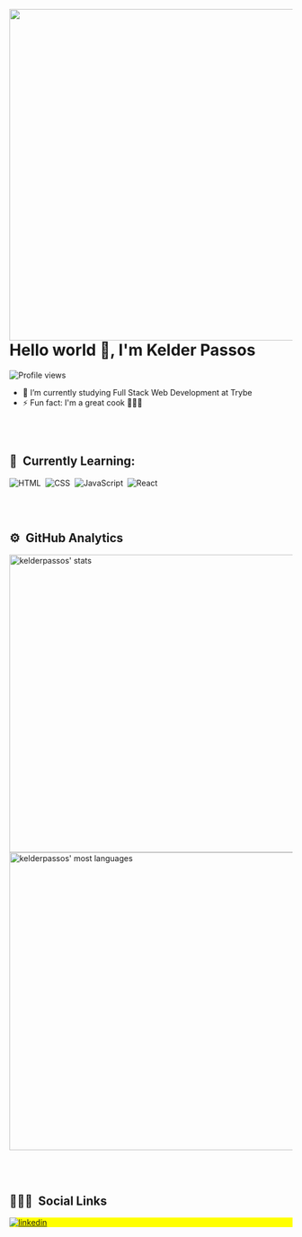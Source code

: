 <img align="right" height="590em"
src="https://raw.githubusercontent.com/gist/kelderpassos/3093fe3a1be7100d835e1dfbec6d16d6/raw/6d20da10b4b58129a536ef9448d23d93deb83d4a/github-card.svg"/>                              
<h1 align="left">Hello world 👋, I'm Kelder Passos</h1>
<p align="left"> <img src="https://komarev.com/ghpvc/?username=kelderpassos&color=yellow" alt="Profile views" /> </p>

- 🌱 I’m currently studying Full Stack Web Development at Trybe
- ⚡ Fun fact: I'm a great cook  👨🏻‍🍳

<br></br>

## 🌱 &nbsp;Currently Learning:
![HTML](https://img.shields.io/badge/-HTML-05122A?style=flat&logo=HTML5)&nbsp;
![CSS](https://img.shields.io/badge/-CSS-05122A?style=flat&logo=CSS3&logoColor=1572B6)&nbsp;
![JavaScript](https://img.shields.io/badge/-JavaScript-05122A?style=flat&logo=javascript)&nbsp;
![React](https://img.shields.io/badge/-React-05122A?style=flat&logo=react)&nbsp;

<br></br>

## ⚙️ &nbsp;GitHub Analytics


<p align="left">
<img width="530em" src="https://github-readme-stats.vercel.app/api?username=kelderpassos&show_icons=true&theme=vision-friendly-dark" alt="kelderpassos' stats"/>
<img width="530em" src="https://github-readme-stats.vercel.app/api/top-langs/?username=kelderpassos&layout=compact&theme=vision-friendly-dark" alt="kelderpassos' most languages"/>
</p>

<br></br>

## 👨🏽‍🦲 &nbsp;Social Links

<p align="left" style="background:yellow">
<a href="https://linkedin.com/in/kelderpassos" target="_blank">
  <img align="center" src="https://img.shields.io/badge/-kelderpassos-05122A?style=flat&logo=linkedin" alt="linkedin"/>
</a>
</p>

<!--
**kelderpassos/kelderpassos** is a ✨ _special_ ✨ repository because its `README.md` (this file) appears on your GitHub profile.

Here are some ideas to get you started:

- 🔭 I’m currently working on ...
- 🌱 I’m currently learning ...
- 👯 I’m looking to collaborate on ...
- 🤔 I’m looking for help with ...
- 💬 Ask me about ...
- 📫 How to reach me: ...
- 😄 Pronouns: ...
- ⚡ Fun fact: ...
-->
